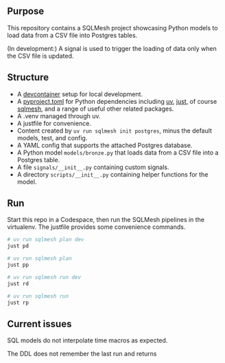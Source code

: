 ## Purpose

This repository contains a SQLMesh project showcasing Python models to load data
from a CSV file into Postgres tables.

(In development:) A signal is used to trigger the loading of data only
when the CSV file is updated.

## Structure

- A [devcontainer](https://containers.dev/) setup for local development.
- A [pyproject.toml](https://packaging.python.org/en/latest/guides/writing-pyproject-toml/) for Python dependencies including
  [uv](https://docs.astral.sh/uv/), [just](https://github.com/casey/just),
  of course [sqlmesh](https://sqlmesh.readthedocs.io/en/stable/),
  and a range of useful other related packages.
- A .venv managed through uv.
- A justfile for convenience.
- Content created by `uv run sqlmesh init postgres`,
  minus the default models, test, and config.
- A YAML config that supports the attached Postgres database.
- A Python model `models/bronze.py` that loads data from a CSV file into a Postgres table.
- A file `signals/__init__.py` containing custom signals.
- A directory `scripts/__init__.py` containing helper functions for the model.

## Run

Start this repo in a Codespace, then run the SQLMesh pipelines in the virtualenv.
The justfile provides some convenience commands.

```bash
# uv run sqlmesh plan dev
just pd

# uv run sqlmesh plan
just pp

# uv run sqlmesh run dev
just rd

# uv run sqlmesh run
just rp
```

## Current issues

SQL models do not interpolate time macros as expected.

The DDL does not remember the last run and returns 